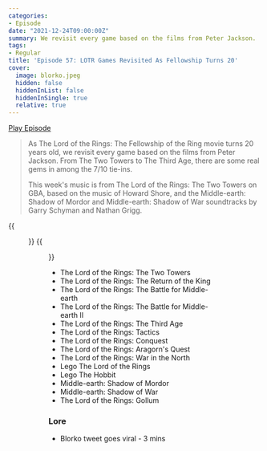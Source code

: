 ```yaml
---
categories:
- Episode
date: "2021-12-24T09:00:00Z"
summary: We revisit every game based on the films from Peter Jackson.
tags:
- Regular
title: 'Episode 57: LOTR Games Revisited As Fellowship Turns 20'
cover: 
  image: blorko.jpeg
  hidden: false
  hiddenInList: false
  hiddenInSingle: true
  relative: true
---
```


[Play Episode](https://shows.acast.com/the-back-page-a-video-games-podcast/episodes/6249ec71be92a6001320e9a1)
> As The Lord of the Rings: The Fellowship of the Ring movie turns 20 years old, we revisit every game based on the films from Peter Jackson. From The Two Towers to The Third Age, there are some real gems in among the 7/10 tie-ins.
>
> This week's music is from The Lord of the Rings: The Two Towers on GBA, based on the music of Howard Shore, and the Middle-earth: Shadow of Mordor and Middle-earth: Shadow of War soundtracks by Garry Schyman and Nathan Grigg.

{{<figure 
    src="blorko.jpeg"
    alt="Blorko" >}}
{{<figure 
    src="blorko-reply.jpeg"
    alt="Blorko Reply" >}}

- The Lord of the Rings: The Two Towers
- The Lord of the Rings: The Return of the King
- The Lord of the Rings: The Battle for Middle-earth
- The Lord of the Rings: The Battle for Middle-earth II
- The Lord of the Rings: The Third Age
- The Lord of the Rings: Tactics
- The Lord of the Rings: Conquest
- The Lord of the Rings: Aragorn's Quest
- The Lord of the Rings: War in the North
- Lego The Lord of the Rings
- Lego The Hobbit
- Middle-earth: Shadow of Mordor
- Middle-earth: Shadow of War
- The Lord of the Rings: Gollum

### Lore
- Blorko tweet goes viral - 3 mins